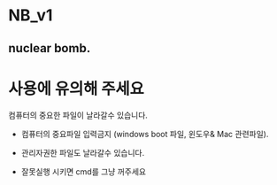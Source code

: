 # NB_v1
 nuclear bomb.
-------------------
# 사용에 유의해 주세요
컴퓨터의 중요한 파일이 날라갈수 있습니다.

- 컴퓨터의 중요파일 입력금지 (windows boot 파일, 윈도우& Mac 관련파일).

- 관리자권한 파일도 날라갈수 있습니다.

- 잘못실행 시키면 cmd를 그냥 꺼주세요
